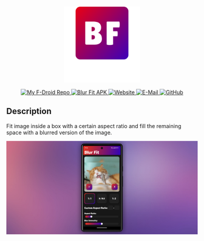 <p align="center">
  <img src="assets/designs/icon-github.png" width="200" alt="Blur Fit Icon" /><br/>
</p>

<p align="center">
  <a href="https://fdroid-repo.simonmader.at/fdroid/repo/">
    <img src="https://img.shields.io/badge/Blur%20Fit-My%20F--Droid%20Repo-%231976D2?logo=fdroid&logoColor=%231976D2" alt="My F-Droid Repo" />
  </a>
  <a href="https://fdroid-repo.simonmader.at/fdroid/repo/at.simonmader.blurfit_101.apk">
    <img src="https://img.shields.io/badge/Blur%20Fit-APK-%233DDC84?logo=android&logoColor=%233DDC84
" alt="Blur Fit APK" />
  </a>
  <a href="https://simonmader.at/">
    <img src="https://img.shields.io/badge/simonmader.at-Website-%23FF7139?logo=firefoxbrowser&logoColor=%23FF7139" alt="Website" />
  </a>
  <a href="mailto:mail@simonmader.at">
    <img src="https://img.shields.io/badge/mail%40simonmader.at-E--Mail-red?logo=gmail&logoColor=red" alt="E-Mail" />
  </a>
  <a href="https://github.com/simonmader17">
    <img src="https://img.shields.io/badge/simonmader17-GitHub-lightgray?logo=github&logoColor=lightgray" alt="GitHub" />
  </a>
</p>

## Description

Fit image inside a box with a certain aspect ratio and fill the remaining space with a blurred version of the image.

![Readme Banner](assets/designs/vorstellungsgrafik.png)

<!--
## Images

<p float="left">
  <img src="assets/designs/Blur%20Fit%202x%20free%20to%20use/screenshot-free-to-use-1.png" alt="Screenshot 1" width="16.2%" />
  <img src="assets/designs/Blur%20Fit%202x%20free%20to%20use/screenshot-free-to-use-2.png" alt="Screenshot 2" width="16.2%" />
  <img src="assets/designs/Blur%20Fit%202x%20free%20to%20use/screenshot-free-to-use-3.png" alt="Screenshot 3" width="16.2%" />
  <img src="assets/designs/Blur%20Fit%202x%20free%20to%20use/screenshot-free-to-use-4.png" alt="Screenshot 4" width="16.2%" />
  <img src="assets/designs/Blur%20Fit%202x%20free%20to%20use/screenshot-free-to-use-5.png" alt="Screenshot 5" width="16.2%" />
  <img src="assets/designs/Blur%20Fit%202x%20free%20to%20use/screenshot-free-to-use-6.png" alt="Screenshot 6" width="16.2%" />
</p>
-->
